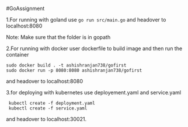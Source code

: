 #GoAssignment


1.For running with goland use `go run src/main.go` and headover to localhost:8080

Note: Make sure that the folder is in gopath

2.For running with docker user dockerfile to build image and then run the container
	
	sudo docker build . -t ashishranjan738/gofirst 
	sudo docker run -p 8080:8080 ashishranjan738/gofirst
	
and headover to localhost:8080

3.for deploying with kubernetes use deployement.yaml and service.yaml
	 
	 kubectl create -f deployment.yaml
	 kubectl create -f service.yaml
	 
and headover to localhost:30021.
	
		
